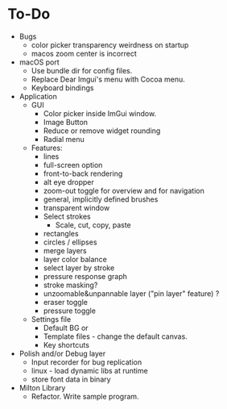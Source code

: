 To-Do
=====

- Bugs
    - color picker transparency weirdness on startup
    - macos zoom center is incorrect
- macOS port
    - Use bundle dir for config files.
    - Replace Dear Imgui's menu with Cocoa menu.
    - Keyboard bindings
- Application
    - GUI
        - Color picker inside ImGui window.
        - Image Button
        - Reduce or remove widget rounding
        - Radial menu
    - Features:
        - lines
        - full-screen option
        - front-to-back rendering
        - alt eye dropper
        - zoom-out toggle for overview and for navigation
        - general, implicitly defined brushes
        - transparent window
        - Select strokes
            - Scale, cut, copy, paste
        - rectangles
        - circles / ellipses
        - merge layers
        - layer color balance
        - select layer by stroke
        - pressure response graph
        - stroke masking?
        - unzoomable&unpannable layer ("pin layer" feature) ?
        - eraser toggle
        - pressure toggle
    - Settings file
        - Default BG
           or
        - Template files - change the default canvas.
        - Key shortcuts
- Polish and/or Debug layer
    - Input recorder for bug replication
    - linux - load dynamic libs at runtime
    - store font data in binary
- Milton Library
    - Refactor. Write sample program.
